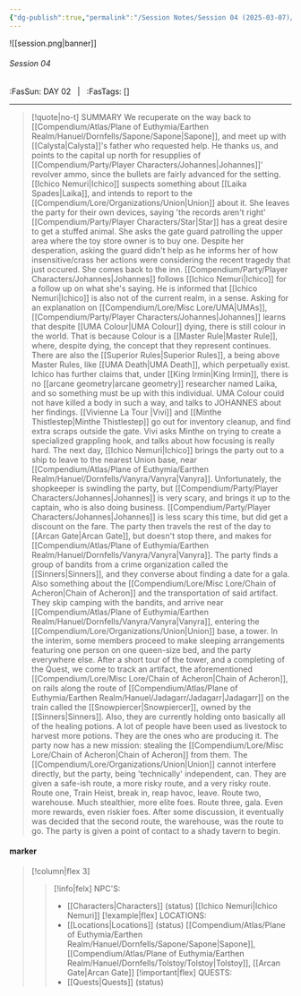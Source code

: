 ```yaml
---
{"dg-publish":true,"permalink":"/Session Notes/Session 04 (2025-03-07)/","tags":[null,null,null]}
---
```



![[session.png\|banner]]
###### Session 04
<span class="sub2">:FasSun: DAY 02 &nbsp; | &nbsp; :FasTags: []</span>
___

> [!quote|no-t] SUMMARY
>We recuperate on the way back to [[Compendium/Atlas/Plane of Euthymia/Earthen Realm/Hanuel/Dornfells/Sapone/Sapone\|Sapone]], and meet up with [[Calysta\|Calysta]]'s father who requested help. He thanks us, and points to the capital up north for resupplies of [[Compendium/Party/Player Characters/Johannes\|Johannes]]' revolver ammo, since the bullets are fairly advanced for the setting. [[Ichico Nemuri\|Ichico]] suspects something about [[Laika Spades\|Laika]], and intends to report to the [[Compendium/Lore/Organizations/Union\|Union]] about it. She leaves the party for their own devices, saying 'the records aren't right'
>[[Compendium/Party/Player Characters/Star\|Star]] has a great desire to get a stuffed animal. She asks the gate guard patrolling the upper area where the toy store owner is to buy one. Despite her desperation, asking the guard didn't help as he informs her of how insensitive/crass her actions were considering the recent tragedy that just occured. She comes back to the inn. 
>[[Compendium/Party/Player Characters/Johannes\|Johannes]] follows [[Ichico Nemuri\|Ichico]] for a follow up on what she's saying. He is informed that [[Ichico Nemuri\|Ichico]] is also not of the current realm, in a sense. Asking for an explanation on [[Compendium/Lore/Misc Lore/UMA\|UMAs]], [[Compendium/Party/Player Characters/Johannes\|Johannes]] learns that despite [[UMA Colour\|UMA Colour]] dying, there is still colour in the world. That is because Colour is a [[Master Rule\|Master Rule]], where, despite dying, the concept that they represent continues. There are also the [[Superior Rules\|Superior Rules]], a being above Master Rules, like [[UMA Death\|UMA Death]], which perpetually exist. Ichico has further claims that, under [[King Irmin\|King Irmin]], there is no [[arcane geometry\|arcane geometry]] researcher named Laika, and so something must be up with this individual. UMA Colour could not have killed a body in such a way, and talks to JOHANNES about her findings.
>[[Vivienne La Tour \|Vivi]] and [[Minthe Thistlestep\|Minthe Thistlestep]] go out for inventory cleanup, and find extra scraps outside the gate. Vivi asks Minthe on trying to create a specialized grappling hook, and talks about how focusing is really hard.
>The next day, [[Ichico Nemuri\|Ichico]] brings the party out to a ship to leave to the nearest Union base, near [[Compendium/Atlas/Plane of Euthymia/Earthen Realm/Hanuel/Dornfells/Vanyra/Vanyra\|Vanyra]]. Unfortunately, the shopkeeper is swindling the party, but [[Compendium/Party/Player Characters/Johannes\|Johannes]] is very scary, and brings it up to the captain, who is also doing business. [[Compendium/Party/Player Characters/Johannes\|Johannes]] is less scary this time, but did get a discount on the fare. The party then travels the rest of the day to [[Arcan Gate\|Arcan Gate]], but doesn't stop there, and makes for [[Compendium/Atlas/Plane of Euthymia/Earthen Realm/Hanuel/Dornfells/Vanyra/Vanyra\|Vanyra]].
>The party finds a group of bandits from a crime organization called the [[Sinners\|Sinners]], and they converse about finding a date for a gala. Also something about the [[Compendium/Lore/Misc Lore/Chain of Acheron\|Chain of Acheron]] and the transportation of said artifact.
>They skip camping with the bandits, and arrive near [[Compendium/Atlas/Plane of Euthymia/Earthen Realm/Hanuel/Dornfells/Vanyra/Vanyra\|Vanyra]], entering the [[Compendium/Lore/Organizations/Union\|Union]] base, a tower. In the interim, some members proceed to make sleeping arrangements featuring one person on one queen-size bed, and the party everywhere else. After a short tour of the tower, and a completing of the Quest, we come to track an artifact, the aforementioned [[Compendium/Lore/Misc Lore/Chain of Acheron\|Chain of Acheron]], on rails along the route of [[Compendium/Atlas/Plane of Euthymia/Earthen Realm/Hanuel/Jadagarr/Jadagarr\|Jadagarr]] on the train called the [[Snowpiercer\|Snowpiercer]], owned by the [[Sinners\|Sinners]]. Also, they are currently holding onto basically all of the healing potions. A lot of people have been used as livestock to harvest more potions. They are the ones who are producing it.
>The party now has a new mission: stealing the [[Compendium/Lore/Misc Lore/Chain of Acheron\|Chain of Acheron]] from them. The [[Compendium/Lore/Organizations/Union\|Union]] cannot interfere directly, but the party, being 'technically' independent, can. They are given a safe-ish route, a more risky route, and a very risky route. Route one, Train Heist, break in, reap havoc, leave. Route two, warehouse. Much stealthier, more elite foes. Route three, gala. Even more rewards, even riskier foes.
>After some discussion, it eventually was decided that the second route, the warehouse, was the route to go. The party is given a point of contact to a shady tavern to begin.


#### marker
> [!column|flex 3]
>> [!info|felx] NPC'S:
>> - [[Characters\|Characters]] (status)
> [[Ichico Nemuri\|Ichico Nemuri]]
>> [!example|flex] LOCATIONS:
>> - [[Locations\|Locations]] (status)
> [[Compendium/Atlas/Plane of Euthymia/Earthen Realm/Hanuel/Dornfells/Sapone/Sapone\|Sapone]], [[Compendium/Atlas/Plane of Euthymia/Earthen Realm/Hanuel/Dornfells/Tolstoy/Tolstoy\|Tolstoy]], [[Arcan Gate\|Arcan Gate]]
>> [!important|flex] QUESTS:
>> - [[Quests\|Quests]] (status)

